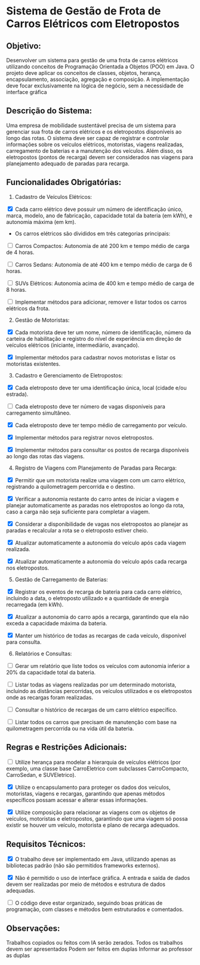# Sistema de Gestão de Frota de Carros Elétricos com Eletropostos

## Objetivo: 

Desenvolver um sistema para gestão de uma frota de carros elétricos utilizando conceitos de Programação Orientada a Objetos (POO) em Java. O projeto deve aplicar os conceitos de classes, objetos, herança, encapsulamento, associação, agregação e composição. A implementação deve focar exclusivamente na lógica de negócio, sem a necessidade de interface gráfica 

## Descrição do Sistema:

Uma empresa de mobilidade sustentável precisa de um sistema para gerenciar sua frota de carros elétricos e os eletropostos disponíveis ao longo das rotas. O sistema deve ser capaz de registrar e controlar informações sobre os veículos elétricos, motoristas, viagens realizadas, carregamento de baterias e a manutenção dos veículos. Além disso, os eletropostos (pontos de recarga) devem ser considerados nas viagens para planejamento adequado de paradas para recarga.

## Funcionalidades Obrigatórias:

1. Cadastro de Veículos Elétricos:



<input type="checkbox" checked> Cada carro elétrico deve possuir um número de identificação único, marca, modelo, ano de fabricação, capacidade total da bateria (em kWh), e autonomia máxima (em km).

- Os carros elétricos são divididos em três categorias principais:

<input type="checkbox"> Carros Compactos: Autonomia de até 200 km e tempo médio de carga de 4 horas.

<input type="checkbox"> Carros Sedans: Autonomia de até 400 km e tempo médio de carga de 6 horas.

<input type="checkbox"> SUVs Elétricos: Autonomia acima de 400 km e tempo médio de carga de 8 horas.

<input type="checkbox"> Implementar métodos para adicionar, remover e listar todos os carros elétricos da frota.

2. Gestão de Motoristas:

<input type="checkbox" checked> Cada motorista deve ter um nome, número de identificação, número da carteira de habilitação e registro do nível de experiência em direção de veículos elétricos (iniciante, intermediário, avançado).

<input type="checkbox" checked> Implementar métodos para cadastrar novos motoristas e listar os motoristas existentes.

3. Cadastro e Gerenciamento de Eletropostos:

<input type="checkbox" checked> Cada eletroposto deve ter uma identificação única, local (cidade e/ou estrada).

<input type="checkbox"> Cada eletroposto deve ter número de vagas disponíveis para carregamento simultâneo.

<input type="checkbox" checked> Cada eletroposto deve ter tempo médio de carregamento por veículo.

<input type="checkbox" checked> Implementar métodos para registrar novos eletropostos.

<input type="checkbox" checked> Implementar métodos para consultar os postos de recarga disponíveis ao longo das rotas das viagens.

4. Registro de Viagens com Planejamento de Paradas para Recarga:

<input type="checkbox" checked> Permitir que um motorista realize uma viagem com um carro elétrico, registrando a quilometragem percorrida e o destino.

<input type="checkbox" checked> Verificar a autonomia restante do carro antes de iniciar a viagem e planejar automaticamente as paradas nos eletropostos ao longo da rota, caso a carga não seja suficiente para completar a viagem.

<input type="checkbox" checked> Considerar a disponibilidade de vagas nos eletropostos ao planejar as paradas e recalcular a rota se o eletroposto estiver cheio.

<input type="checkbox" checked> Atualizar automaticamente a autonomia do veículo após cada viagem realizada.

<input type="checkbox" checked> Atualizar automaticamente a autonomia do veículo após cada recarga nos eletropostos.

5. Gestão de Carregamento de Baterias:

<input type="checkbox" checked> Registrar os eventos de recarga de bateria para cada carro elétrico, incluindo a data, o eletroposto utilizado e a quantidade de energia recarregada (em kWh).

<input type="checkbox" checked> Atualizar a autonomia do carro após a recarga, garantindo que ela não exceda a capacidade máxima da bateria.

<input type="checkbox" checked> Manter um histórico de todas as recargas de cada veículo, disponível para consulta.

6. Relatórios e Consultas:

<input type="checkbox"> Gerar um relatório que liste todos os veículos com autonomia inferior a 20% da capacidade total da bateria.

<input type="checkbox"> Listar todas as viagens realizadas por um determinado motorista, incluindo as distâncias percorridas, os veículos utilizados e os eletropostos onde as recargas foram realizadas.

<input type="checkbox"> Consultar o histórico de recargas de um carro elétrico específico.

<input type="checkbox"> Listar todos os carros que precisam de manutenção com base na quilometragem percorrida ou na vida útil da bateria.

## Regras e Restrições Adicionais:

<input type="checkbox"> Utilize herança para modelar a hierarquia de veículos elétricos (por exemplo, uma classe base CarroEletrico com subclasses CarroCompacto, CarroSedan, e SUVEletrico).

<input type="checkbox" checked> Utilize o encapsulamento para proteger os dados dos veículos, motoristas, viagens e recargas, garantindo que apenas métodos específicos possam acessar e alterar essas informações.

<input type="checkbox" checked> Utilize composição para relacionar as viagens com os objetos de veículos, motoristas e eletropostos, garantindo que uma viagem só possa existir se houver um veículo, motorista e plano de recarga adequados.

## Requisitos Técnicos:

<input type="checkbox" checked> O trabalho deve ser implementado em Java, utilizando apenas as bibliotecas padrão (não são permitidos frameworks externos).

<input type="checkbox" checked> Não é permitido o uso de interface gráfica. A entrada e saída de dados devem ser realizadas por meio de métodos e estrutura de dados adequadas.

<input type="checkbox"> O código deve estar organizado, seguindo boas práticas de programação, com classes e métodos bem estruturados e comentados.

## Observações: 

Trabalhos copiados ou feitos com IA serão zerados. 
Todos os trabalhos devem ser apresentados
Podem ser feitos em duplas
Informar ao professor as duplas